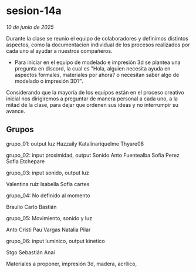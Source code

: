 # sesion-14a
*10 de junio de 2025*

Durante la clase se reunio el equipo de colaboradores y definimos distintos aspectos, como la documentacion individual de los procesos realizados por cada uno al ayudar a nuestros compañeros.

* Para iniciar en el equipo de modelado e impresión 3d se plantea una pregunta en discord, la cual es "Hola, alguien necesita ayuda en aspectos formales, materiales por ahora? o necesitan saber algo de modelado o impresión 3D?".

Considerando que la mayoría de los equipos están en el proceso creativo inicial nos dirigiremos a preguntar de manera personal a cada uno, a la mitad de la clase, para dejar que ordenen sus ideas y no interrumpir su avance.

## Grupos

grupo_01: output luz
Hazzaily
Katalinariquelme
Thyare08

grupo_02: input proximidad, output Sonido
Anto Fuentealba
Sofia Perez
Sofia Etchepare

grupo_03: input sonido, output luz

Valentina ruiz
Isabella
Sofia cartes

grupo_04: No definido al momento

Braulio
Carlo
Bastián

grupo_05: Movimiento, sonido y luz

Anto Cristi
Pau Vargas
Natalia Pilar

grupo_06: input luminico, output kinetico

Stgo
Sebastián
Anaí

Materiales a proponer, impresión 3d, madera, acrílico, 


